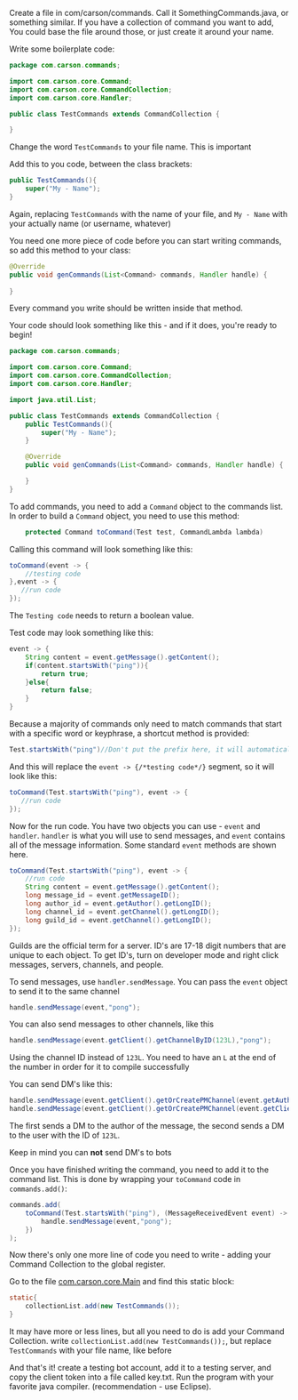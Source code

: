 
Create a file in com/carson/commands.
Call it SomethingCommands.java, or something similar. If you have a collection of command you want to add, 
You could base the file around those, or just create it around your name.

Write some boilerplate code:
```java
package com.carson.commands;

import com.carson.core.Command;
import com.carson.core.CommandCollection;
import com.carson.core.Handler;

public class TestCommands extends CommandCollection {

}
```
Change the word `TestCommands` to your file name. This is important

Add this to you code, between the class brackets:
```java
public TestCommands(){
    super("My - Name");
}
```
Again, replacing `TestCommands` with the name of your file, and `My - Name` with your actually name (or username, whatever)

You need one more piece of code before you can start writing commands, so add this method to your class:
```java
@Override
public void genCommands(List<Command> commands, Handler handle) {
    
}
```
Every command you write should be written inside that method. 

Your code should look something like this - and if it does, you're ready to begin!
```java
package com.carson.commands;

import com.carson.core.Command;
import com.carson.core.CommandCollection;
import com.carson.core.Handler;

import java.util.List;

public class TestCommands extends CommandCollection {
    public TestCommands(){
        super("My - Name");
    }

    @Override
    public void genCommands(List<Command> commands, Handler handle) {

    }
}

```

To add commands, you need to add a `Command` object to the commands list. In order to build a `Command` object, you need to use this method:
```java
    protected Command toCommand(Test test, CommandLambda lambda)
```
Calling this command will look something like this:
```java
toCommand(event -> {
    //testing code
},event -> {
   //run code 
});
```
The `Testing code` needs to return a boolean value. 

Test code may look something like this:
```java
event -> {
    String content = event.getMessage().getContent();
    if(content.startsWith("ping")){
        return true;
    }else{
        return false;
    }
}
```
Because a majority of commands only need to match commands that start with a specific word or keyphrase, a shortcut method is provided:
```java
Test.startsWith("ping")//Don't put the prefix here, it will automatically be added
```
And this will replace the `event -> {/*testing code*/}` segment, so it will look like this:
```java
toCommand(Test.startsWith("ping"), event -> {
   //run code 
});
```
Now for the run code. You have two objects you can use - `event` and `handler`. `handler` is what you will use to send messages, and
`event` contains all of the message information. Some standard `event` methods are shown here.
```java
toCommand(Test.startsWith("ping"), event -> {
    //run code
    String content = event.getMessage().getContent();
    long message_id = event.getMessageID();
    long author_id = event.getAuthor().getLongID();
    long channel_id = event.getChannel().getLongID();
    long guild_id = event.getChannel().getLongID();
});
```
Guilds are the official term for a server. ID's are 17-18 digit numbers that are unique to each object. To get ID's, turn on developer mode 
and right click messages, servers, channels, and people.

To send messages, use `handler.sendMessage`. You can pass the `event` object to send it to the same channel
```java
handle.sendMessage(event,"pong");
```
You can also send messages to other channels, like this
```java
handle.sendMessage(event.getClient().getChannelByID(123L),"pong");
```
Using the channel ID instead of `123L`. You need to have an `L` at the end of the number in order for it to compile successfully

You can send DM's like this:
```java
handle.sendMessage(event.getClient().getOrCreatePMChannel(event.getAuthor()),"pong");
handle.sendMessage(event.getClient().getOrCreatePMChannel(event.getClient().getUserByID(123L)),"pong");
```
The first sends a DM to the author of the message, the second sends a DM to the user with the ID of `123L`.

Keep in mind you can **not** send DM's to bots

Once you have finished writing the command, you need to add it to the command list. This is done by wrapping your `toCommand` code in `commands.add()`:
```java
commands.add(
    toCommand(Test.startsWith("ping"), (MessageReceivedEvent event) -> {
        handle.sendMessage(event,"pong");
    })
);
```
Now there's only one more line of code you need to write - adding your Command Collection to the global register.

Go to the file [com.carson.core.Main](src/main/java/com/carson/core/Main.java) and find this static block:
```java
static{
    collectionList.add(new TestCommands());
}
```
It may have more or less lines, but all you need to do is add your Command Collection. 
write `collectionList.add(new TestCommands());`, but replace `TestCommands` with your file name, like before

And that's it! create a testing bot account, add it to a testing server, and copy the client token into a file called key.txt.
Run the program with your favorite java compiler.  (recommendation - use Eclipse). 
